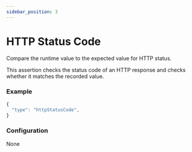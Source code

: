 ```yaml
---
sidebar_position: 3
---
```


# HTTP Status Code

Compare the runtime value to the expected value for HTTP status.

This assertion checks the status code of an HTTP response and checks whether it matches the recorded value.

### Example <a href="#example" id="example"></a>

```javascript
{
  "type": "httpStatusCode", 
}
```

### Configuration <a href="#configuration" id="configuration"></a>

None
